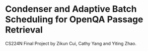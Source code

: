 # Condenser and Adaptive Batch Scheduling for OpenQA Passage Retrieval
CS224N Final Project by Zikun Cui, Cathy Yang and Yiting Zhao.
